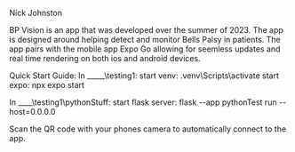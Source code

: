 Nick Johnston

BP Vision is an app that was developed over the summer of 2023. The app is designed around helping detect and monitor Bells Palsy in patients.
The app pairs with the mobile app Expo Go allowing for seemless updates and real time rendering on both ios and android devices.

Quick Start Guide:
In _____\testing1:
start venv: .venv\Scripts\activate
start expo: npx expo start

In ____\testing1\pythonStuff:
start flask server: flask --app pythonTest run --host=0.0.0.0

Scan the QR code with your phones camera to automatically connect to the app.

